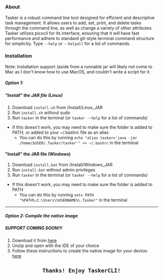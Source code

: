<p align="center">
  <img src="https://user-images.githubusercontent.com/102715674/209995213-5f5c3715-3a51-4c86-86cb-97c372a3ffb4.png" alt=""/>
</p> 
<p dir="auto" align="center">
  <img align="center" src="https://img.shields.io/badge/Pico--CLI-Library-red?style=for-the-badge" alt="">&emsp;<img align="center" src="https://img.shields.io/badge/Java-Language-orange?style=for-the-badge" alt="">&emsp;<img align="center" src="https://img.shields.io/badge/Maven-Build_Tool-darkgreen?style=for-the-badge" alt=""></p>

#

### About
<p>Tasker is a robust command line tool designed for efficient and descriptive task management. It allows users to add, set, print, and delete tasks through the command line, as well as change a variety of other attributes. Tasker utilizes picocli for its interface, ensuring that it will have fast performance and adhere to standard git-style terminal command structure for simplicity. Type <code>--help</code> or <code>--helpall</code> for a list of commands.</p>

### Installation

Note: Installation support (aside from a runnable jar will likely not come to Mac as I don't know how to use MacOS, and couldn't write a script for it.

##### Option 1:
##### "Install" the JAR file (Linux)
  1. Download `install.sh` from /Install/Linux_JAR
  2. Run `install.sh` without sudo
  3. Run `tasker` in the terminal (or `tasker --help` for a list of commands)
- If this doesn't work, you may need to make sure the folder is added to PATH, or added to your ~/.bashrc file as an alias 
  - You can do this by running `echo "alias tasker='java -jar /home/$USER/.Tasker/tasker'" >> ~/.bashrc` in the terminal

#### "Install" the JAR file (Windows)
  1. Download `install.bat` from /Install/Windows_JAR
  2. Run `install.bat` without admin privileges
  3. Run `tasker` in the terminal (or `tasker --help` for a list of commands)
- If this doesn't work, you may need to make sure the folder is added to PATH 
  - You can do this by running `setx PATH "%PATH%;C:\Users\%USERNAME%\.Tasker"` in the terminal
<hr>

##### Option 2: Compile the native image 
##### SUPPORT COMING SOON!!!
  1. Download it from <a href="https://github.com/SpecialistSteak/TaskerCLI/archive/refs/heads/master.zip">here</a>
  2. Unzip and open with the IDE of your choice
  3. Follow these instructions to create the native image for your device: <a href="https://www.javacodegeeks.com/2018/11/picocli-graalvm-fast-command-apps.html">here</a>

<h2><p align="center"><code>Thanks! Enjoy TaskerCLI!</p></code></h2>

